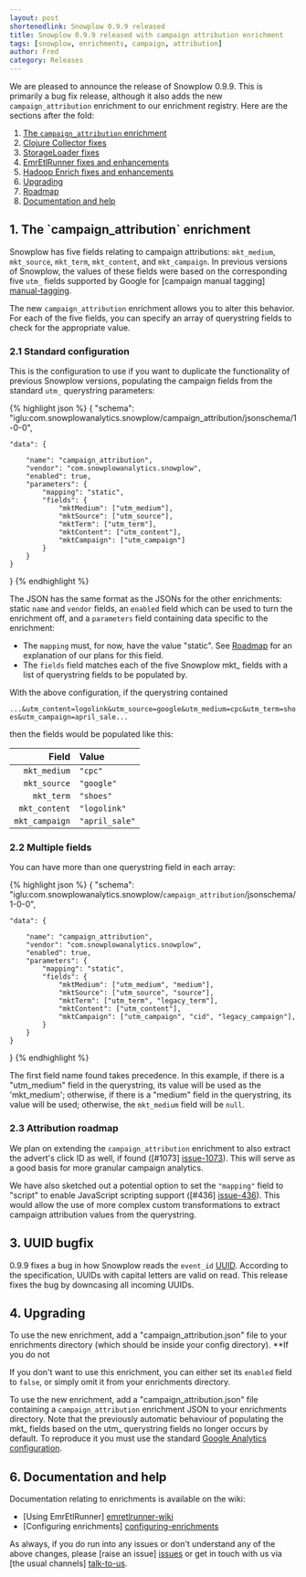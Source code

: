 ```yaml
---
layout: post
shortenedlink: Snowplow 0.9.9 released
title: Snowplow 0.9.9 released with campaign attribution enrichment
tags: [snowplow, enrichments, campaign, attribution]
author: Fred
category: Releases
---
```


We are pleased to announce the release of Snowplow 0.9.9. This is primarily a bug fix release, although it also adds the new `campaign_attribution` enrichment to our enrichment registry. Here are the sections after the fold:

1. [The `campaign_attribution` enrichment](#campaign-attribution)
2. [Clojure Collector fixes](#clj-fixes)
3. [StorageLoader fixes](#storagerloader-fixes)
4. [EmrEtlRunner fixes and enhancements](#xxx)
3. [Hadoop Enrich fixes and enhancements](#uuid)
4. [Upgrading](#upgrading)
5. [Roadmap](roadmap)
6. [Documentation and help](#help)

<!--more-->

<h2><a name="campaign-attribution">1. The `campaign_attribution` enrichment</a></h2>

Snowplow has five fields relating to campaign attributions: `mkt_medium`, `mkt_source`, `mkt_term`, `mkt_content`, and `mkt_campaign`. In previous versions of Snowplow, the values of these fields were based on the corresponding five `utm_` fields supported by Google for [campaign manual tagging] [manual-tagging].

The new `campaign_attribution` enrichment allows you to alter this behavior. For each of the five fields, you can specify an array of querystring fields to check for the appropriate value.

<div class="html">
<h3><a name="ca-standard-config">2.1 Standard configuration</a></h3>
</div>

This is the configuration to use if you want to duplicate the functionality of previous Snowplow versions, populating the campaign fields from the standard `utm_` querystring parameters:

{% highlight json %}
{
    "schema": "iglu:com.snowplowanalytics.snowplow/campaign_attribution/jsonschema/1-0-0",

    "data": {

        "name": "campaign_attribution",
        "vendor": "com.snowplowanalytics.snowplow",     
        "enabled": true,
        "parameters": {
            "mapping": "static",
            "fields": {
                "mktMedium": ["utm_medium"],
                "mktSource": ["utm_source"],
                "mktTerm": ["utm_term"],
                "mktContent": ["utm_content"],
                "mktCampaign": ["utm_campaign"]
            }
        }
    }
}
{% endhighlight %}

The JSON has the same format as the JSONs for the other enrichments: static `name` and `vendor` fields, an `enabled` field which can be used to turn the enrichment off, and a `parameters` field containing data specific to the enrichment:

* The `mapping` must, for now, have the value "static". See [Roadmap](#roadmap) for an explanation of our plans for this field.
* The `fields` field matches each of the five Snowplow mkt_ fields with a list of querystring fields to be populated by.

With the above configuration, if the querystring contained

`...&utm_content=logolink&utm_source=google&utm_medium=cpc&utm_term=shoes&utm_campaign=april_sale...`

then the fields would be populated like this:

| Field          |      Value      |
|---------------:|:----------------|
| `mkt_medium`   | `"cpc"`         |
| `mkt_source`   | `"google"`      |
| `mkt_term`     | `"shoes"`       |
| `mkt_content`  | `"logolink"`    |
| `mkt_campaign` | `"april_sale"`  |

<div class="html">
<h3><a name="ca-multiple-fields">2.2 Multiple fields</a></h3>
</div>

You can have more than one querystring field in each array:

{% highlight json %}
{
    "schema": "iglu:com.snowplowanalytics.snowplow/`campaign_attribution`/jsonschema/1-0-0",

    "data": {

        "name": "campaign_attribution",
        "vendor": "com.snowplowanalytics.snowplow",     
        "enabled": true,
        "parameters": {
            "mapping": "static",
            "fields": {
                "mktMedium": ["utm_medium", "medium"],
                "mktSource": ["utm_source", "source"],
                "mktTerm": ["utm_term", "legacy_term"],
                "mktContent": ["utm_content"],
                "mktCampaign": ["utm_campaign", "cid", "legacy_campaign"],
            }
        }
    }
}
{% endhighlight %}

The first field name found takes precedence. In this example, if there is a "utm_medium" field in the querystring, its value will be used as the 'mkt_medium'; otherwise, if there is a "medium" field in the querystring, its value will be used; otherwise, the `mkt_medium` field will be `null`.

<div class="html">
<h3><a name="ca-roadmap">2.3 Attribution roadmap</a></h3>
</div>

We plan on extending the `campaign_attribution` enrichment to also extract the advert's click ID as well, if found ([#1073] [issue-1073]). This will serve as a good basis for more granular campaign analytics.

We have also sketched out a potential option to set the `"mapping"` field to "script" to enable JavaScript scripting support ([#436] [issue-436]). This would allow the use of more complex custom transformations to extract campaign attribution values from the querystring.

<h2><a name="uuid">3. UUID bugfix</a></h2>

0.9.9 fixes a bug in how Snowplow reads the `event_id` [UUID][uuid-spec]. According to the specification, UUIDs with capital letters are valid on read. This release fixes the bug by downcasing all incoming UUIDs.

<h2><a name="upgrading">4. Upgrading</a></h2>

To use the new enrichment, add a "campaign_attribution.json" file to your enrichments directory (which should be inside your config directory). **If you do not

If you don't want to use this enrichment, you can either set its `enabled` field to `false`, or simply omit it from your enrichments directory.

To use the new enrichment, add a "campaign_attribution.json" file containing a `campaign_attribution` enrichment JSON to your enrichments directory. Note that the previously automatic behaviour of populating the mkt_ fields based on the utm_ querystring fields no longer occurs by default. To reproduce it you must use the standard [Google Analytics configuration][enrichment-example].



<h2><a name="help">6. Documentation and help</a></h2>

Documentation relating to enrichments is available on the wiki:

* [Using EmrEtlRunner] [emretlrunner-wiki]
* [Configuring enrichments] [configuring-enrichments]

As always, if you do run into any issues or don't understand any of the above changes, please [raise an issue] [issues] or get in touch with us via [the usual channels] [talk-to-us].

[enrichment-example]: https://github.com/snowplow/snowplow/blob/master/3-enrich/emr-etl-runner/config/enrichments/`campaign_attribution`.json
[manual-tagging]: https://support.google.com/analytics/answer/1033863
[issue-1073]: https://github.com/snowplow/snowplow/issues/1073
[issue-436]: https://github.com/snowplow/snowplow/issues/436

[uuid-spec]: http://www.ietf.org/rfc/rfc4122.txt
[js-tracker]: https://github.com/snowplow/snowplow-javascript-tracker

[configuring-enrichments]: https://github.com/snowplow/snowplow/wiki/Configuring-enrichments
[emretlrunner-wiki]: https://github.com/snowplow/snowplow/wiki/2-Using-EmrEtlRunner
[issues]: https://github.com/snowplow/snowplow/issues
[talk-to-us]: https://github.com/snowplow/snowplow/wiki/Talk-to-us

